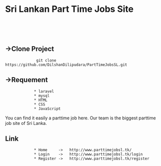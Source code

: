 <h1>Sri Lankan Part Time Jobs Site </h1>
<br><br><br>


<h2>->Clone Project</h2>
                 
                  git clone https://github.com/DilshanDilipudara/PartTimeJobsSL.git
                  
                  

<h2>->Requement</h2>
   
                 * laravel
                 * mysql
                 * HTML
                 * CSS
                 * JavaScript
                 
                 
<p>You can find it easily a parttime job here. Our team is the biggest parttime job site of Sri Lanka.</p>

   
   
   
  <h2>Link</h2>
  
  
                 * Home     ->   http://www.parttimejobsl.tk/
                 * Login    ->   http://www.parttimejobsl.tk/login
                 * Register ->   http://www.parttimejobsl.tk/register
  
